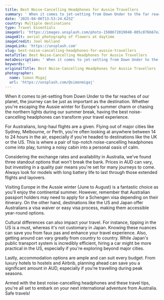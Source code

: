 ```yaml
---
title: Best Noise-Cancelling Headphones for Aussie Travellers
summary: ' When it comes to jet-setting from Down Under to the far reaches of our planet, the journey can be just as important as the destination. Whether you''r...'
date: '2025-04-06T13:53:24.625Z'
country: Multiple destinations
type: Travel Essentials
imageUrl: 'https://images.unsplash.com/photo-1508672019048-805c876b67e2'
imageAlt: aerial photography of flowers at daytime
imageCredit: Joel Holland
imageLink: 'https://unsplash.com'
slug: best-noise-cancelling-headphones-for-aussie-travellers
metaTitle: Best Noise-Cancelling Headphones for Aussie Travellers
metaDescription: ' When it comes to jet-setting from Down Under to the far reaches of our planet, the journey can be just as important as the destination. Whether you''r...'
keywords: ''
originalTitle: Best Noise-Cancelling Headphones for Aussie Travellers
photographer:
  name: Simon Migaj
  url: 'https://unsplash.com/@simonmigaj'
---
```








When it comes to jet-setting from Down Under to the far reaches of our planet, the journey can be just as important as the destination. Whether you're escaping the Aussie winter for Europe's summer charm or chasing the northern lights during our summer break, having the best noise-cancelling headphones can transform your travel experience.

For Australians, long-haul flights are a given. Flying out of major cities like Sydney, Melbourne, or Perth, you're often looking at anywhere between 14 to 24 hours in the air, especially if you're headed to destinations like the UK or the US. This is where a pair of top-notch noise-cancelling headphones come into play, turning a noisy cabin into a personal oasis of calm.

Considering the exchange rates and availability in Australia, we’ve found three standout options that won’t break the bank. Prices in AUD can vary, but investing in a quality pair means you're set for many journeys to come. Always look for models with long battery life to last through those extended flights and layovers.

Visiting Europe in the Aussie winter (June to August) is a fantastic choice as you'll enjoy the continental summer. However, remember that Australian passport holders may need to apply for a Schengen visa depending on their itinerary. On the other hand, destinations like the US and Japan offer Australians a visa waiver or easy visa process, making them accessible year-round options.

Cultural differences can also impact your travel. For instance, tipping in the US is a must, whereas it's not customary in Japan. Knowing these nuances can save you from faux pas and enhance your travel experience. Also, getting around can vary greatly from country to country. While Japan's public transport system is incredibly efficient, hiring a car might be more practical in the US, especially if you're exploring beyond major cities.

Lastly, accommodation options are ample and can suit every budget. From luxury hotels to hostels and Airbnb, planning ahead can save you a significant amount in AUD, especially if you're travelling during peak seasons.

Armed with the best noise-cancelling headphones and these travel tips, you're all set to embark on your next international adventure from Australia. Safe travels!
